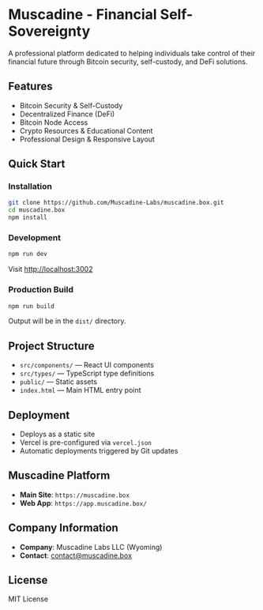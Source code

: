 # Muscadine - Financial Self-Sovereignty

A professional platform dedicated to helping individuals take control of their financial future through Bitcoin security, self-custody, and DeFi solutions.

## Features

- Bitcoin Security & Self-Custody
- Decentralized Finance (DeFi) 
- Bitcoin Node Access
- Crypto Resources & Educational Content
- Professional Design & Responsive Layout

## Quick Start

### Installation

```bash
git clone https://github.com/Muscadine-Labs/muscadine.box.git
cd muscadine.box
npm install
```

### Development

```bash
npm run dev
```

Visit [http://localhost:3002](http://localhost:3002)

### Production Build

```bash
npm run build
```

Output will be in the `dist/` directory.

## Project Structure

- `src/components/` — React UI components
- `src/types/` — TypeScript type definitions
- `public/` — Static assets
- `index.html` — Main HTML entry point

## Deployment

- Deploys as a static site
- Vercel is pre-configured via `vercel.json`
- Automatic deployments triggered by Git updates

## Muscadine Platform

- **Main Site**: `https://muscadine.box`
- **Web App**: `https://app.muscadine.box/`

## Company Information

- **Company**: Muscadine Labs LLC (Wyoming)
- **Contact**: contact@muscadine.box

## License

MIT License